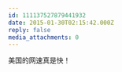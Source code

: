 ```yaml
---
id: 111137527879441932
date: 2015-01-30T02:15:42.000Z
reply: false
media_attachments: 0
---
```


美国的网速真是快！

